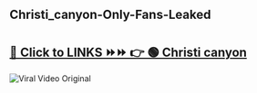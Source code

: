 
 ## Christi_canyon-Only-Fans-Leaked

# <h2><a href="https://clipsfans.com/Christi_canyon&ref=git">🔗 Click to LINKS ⏩⏩ 👉 🟢 Christi canyon </a></h2>

<a href="https://clipsfans.com/Christi_canyon&ref=git" rel="nofollow" data-target="animated-image.originalLink"><img src="https://i.ibb.co.com/xMMVF88/686577567.gif" alt="Viral Video Original" style="max-width: 100%; display: inline-block;" data-target="animated-image.originalImage"></a>
